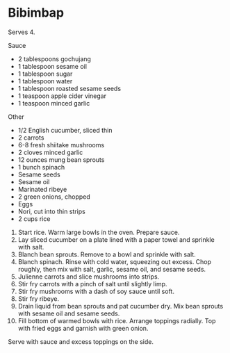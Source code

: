# Bibimbap

Serves 4.

Sauce
- 2 tablespoons gochujang
- 1 tablespoon sesame oil
- 1 tablespoon sugar
- 1 tablespoon water
- 1 tablespoon roasted sesame seeds
- 1 teaspoon apple cider vinegar
- 1 teaspoon minced garlic

Other
- 1/2 English cucumber, sliced thin
- 2 carrots
- 6-8 fresh shiitake mushrooms
- 2 cloves minced garlic
- 12 ounces mung bean sprouts
- 1 bunch spinach
- Sesame seeds
- Sesame oil
- Marinated ribeye
- 2 green onions, chopped
- Eggs
- Nori, cut into thin strips
- 2 cups rice

1. Start rice. Warm large bowls in the oven. Prepare sauce.
2. Lay sliced cucumber on a plate lined with a paper towel and sprinkle with salt.
3. Blanch bean sprouts. Remove to a bowl and sprinkle with salt.
4. Blanch spinach. Rinse with cold water, squeezing out excess. Chop roughly, then mix with salt, garlic, sesame oil, and sesame seeds.
5. Julienne carrots and slice mushrooms into strips.
6. Stir fry carrots with a pinch of salt until slightly limp.
7. Stir fry mushrooms with a dash of soy sauce until soft.
8. Stir fry ribeye.
9. Drain liquid from bean sprouts and pat cucumber dry. Mix bean sprouts with sesame oil and sesame seeds.
10. Fill bottom of warmed bowls with rice. Arrange toppings radially. Top with fried eggs and garnish with green onion.

Serve with sauce and excess toppings on the side.
